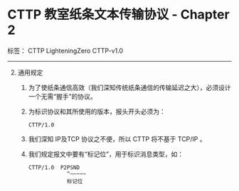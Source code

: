 # CTTP 教室纸条文本传输协议 - Chapter 2

标签： CTTP LighteningZero CTTP-v1.0

---

2. 通用规定

    1. 为了使纸条通信高效（我们深知传统纸条通信的传输延迟之大），必须设计一个无需“握手”的协议。

    1. 为标识协议和其所使用的版本，报头开头必须为：

        ```text
        CTTP/1.0
        ```

    1. 我们深知 IP及TCP 协议之不便，所以 CTTP 将不基于 TCP/IP 。

    1. 我们规定报文中要有“标记位”，用于标识消息类型，如：

        ```text
        CTTP/1.0  P2PSND
                    ^~~~~~
                    标记位
        ```
